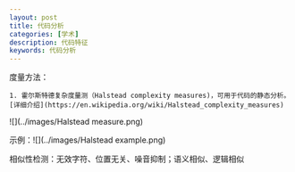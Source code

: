 ```yaml
---
layout: post
title: 代码分析
categories: [学术]
description: 代码特征
keywords: 代码分析
---
```


度量方法：

	1. 霍尔斯特德复杂度量测（Halstead complexity measures)，可用于代码的静态分析。[详细介绍](https://en.wikipedia.org/wiki/Halstead_complexity_measures)

![](../images/Halstead measure.png)

示例：![](../images/Halstead example.png)



相似性检测：无效字符、位置无关、噪音抑制；语义相似、逻辑相似



